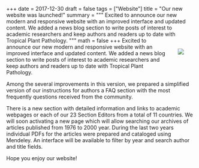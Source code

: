 +++
date = 2017-12-30
draft = false
tags = ["Website"]
title = "Our new website was launched!"
summary = """
Excited to announce our new modern and responsive website with an improved interface and updated content. We added a news blog section to write posts of interest to academic researchers and keep authors and readers up to date with Tropical Plant Pathology.
"""
math = false
+++ 
<img src = "/img/posts/screen_site.png" style = "margin:30px" align=right>Excited to announce our new modern and responsive website with an improved interface and updated content. We added a news blog section to write posts of interest to academic researchers and keep authors and readers up to date with Tropical Plant Pathology.

Among the several improvements in this version, we prepared a simplified version of our instructions for authors a FAQ section with the most frequently questions received from the community.

There is a new section with detailed information and links to academic webpages or each of our 23 Section Editors from a total of 11 countries. We will soon activating a new page which will allow searching our archives of articles published from 1976 to 2000 year. During the last two years individual PDFs for the articles were prepared and cataloged using Mendeley. An interface will be available to filter by year and search author and title fields. 

Hope you enjoy our website!





